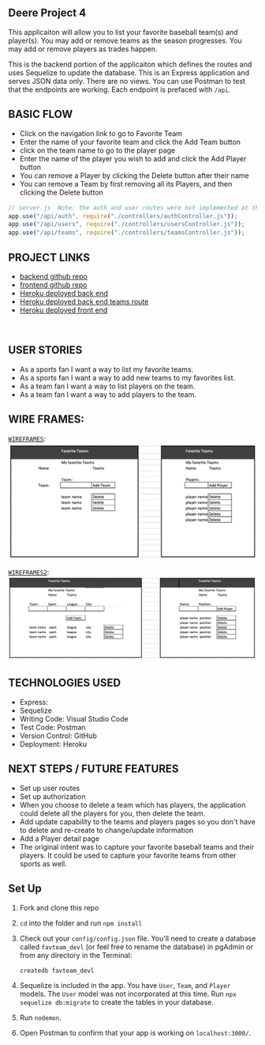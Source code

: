 ## Deere Project 4

This applicaiton will allow you to list your favorite baseball team(s) and player(s).  You may add or remove teams as the season progresses.  You may add or remove players as trades happen.

This is the backend portion of the applicaiton which defines the routes and uses Sequelize to update the database.  This is an Express application and serves JSON data only. There are no views. You can use Postman to test that the endpoints are working.  Each endpoint is prefaced with `/api`.

## BASIC FLOW
- Click on the navigation link to go to Favorite Team
- Enter the name of your favorite team and click the Add Team button
- click on the team name to go to the player page
- Enter the name of the player you wish to add and click the Add Player button
- You can remove a Player by clicking the Delete button after their name
- You can remove a Team by first removing all its Players, and then clicking the Delete button

```js
// server.js  Note: the auth and user routes were not implemented at this time.
app.use("/api/auth", require("./controllers/authController.js"));
app.use("/api/users", require("./controllers/usersController.js"));
app.use("/api/teams", require("./controllers/teamsController.js"));
```

## PROJECT LINKS

- [backend github repo](https://github.com/bradjd1/favorite-team-express-api-bknd)
- [frontend github repo](https://github.com/bradjd1/favorite-team-front-end)
- [Heroku deployed back end](https://favorite-team-bkend.herokuapp.com/)
- [Heroku deployed back end teams route](https://favorite-team-bkend.herokuapp.com/api/teams)
- [Heroku deployed front end](https://favorite-team-frontend.herokuapp.com/)

<br>

## USER STORIES

- As a sports fan I want a way to list my favorite teams.
- As a sports fan I want a way to add new teams to my favorites list.
- As a team fan I want a way to list players on the team.
- As a team fan I want a way to add players to the team.

## WIRE FRAMES:
[`WIREFRAMES`](./planning/wireframes.png):
![wireframe](./planning/wireframes.png)


[`WIREFRAMES2`](./planning/wireframes2.png):
![wireframes2](./planning/wireframes2.png)


## TECHNOLOGIES USED

- Express:
- Sequelize
- Writing Code: Visual Studio Code
- Test Code: Postman
- Version Control: GitHub
- Deployment: Heroku

## NEXT STEPS / FUTURE FEATURES

- Set up user routes
- Set up authorization
- When you choose to delete a team which has players, the application could delete all the players for you, then delete the team.
- Add update capability to the teams and players pages so you don't have to delete and re-create to change/update information
- Add a Player detail page
- The original intent was to capture your favorite baseball teams and their players.  It could be used to capture your favorite teams from other sports as well.

## Set Up

1. Fork and clone this repo
1. `cd` into the folder and run `npm install`

1. Check out your `config/config.json` file. You'll need to create a database called `favteam_devl` (or feel free to rename the database) in pgAdmin or from any directory in the Terminal:

   ```
   createdb favteam_devl
   ```

1. Sequelize is included in the app. You have `User`, `Team`, and `Player` models. The `User` model was not incorporated at this time.  Run `npx sequelize db:migrate` to create the tables in your database.

1. Run `nodemon`.
1. Open Postman to confirm that your app is working on `localhost:3000/`.
